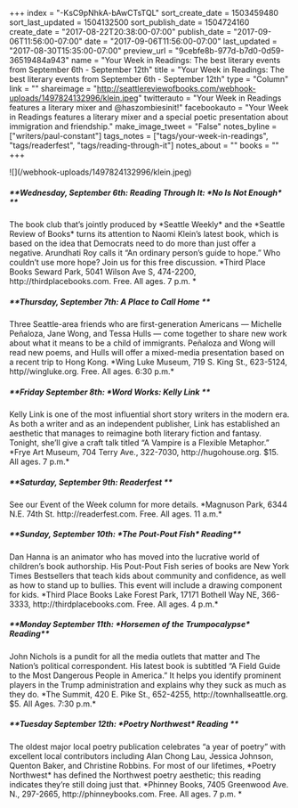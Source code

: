 +++
index = "-KsC9pNhkA-bAwCTsTQL"
sort_create_date = 1503459480
sort_last_updated = 1504132500
sort_publish_date = 1504724160
create_date = "2017-08-22T20:38:00-07:00"
publish_date = "2017-09-06T11:56:00-07:00"
date = "2017-09-06T11:56:00-07:00"
last_updated = "2017-08-30T15:35:00-07:00"
preview_url = "9cebfe8b-977d-b7d0-0d59-36519484a943"
name = "Your Week in Readings: The best literary events from September 6th - September 12th"
title = "Your Week in Readings: The best literary events from September 6th - September 12th"
type = "Column"
link = ""
shareimage = "http://seattlereviewofbooks.com/webhook-uploads/1497824132996/klein.jpeg"
twitterauto = "Your Week in Readings features a literary mixer and @haszombiesinit!"
facebookauto = "Your Week in Readings features a literary mixer and a special poetic presentation about immigration and friendship."
make_image_tweet = "False"
notes_byline = ["writers/paul-constant"]
tags_notes = ["tags/your-week-in-readings", "tags/readerfest", "tags/reading-through-it"]
notes_about = ""
books = ""
+++
<p class="image">![](/webhook-uploads/1497824132996/klein.jpeg)</p>

<p class="noindent"><h5>**Wednesday, September 6th: Reading Through It: *No Is Not Enough* **</h5></p> 
The book club that’s jointly produced by *Seattle Weekly* and the *Seattle Review of Books*  turns its attention to Naomi Klein’s latest book, which is based on the idea that Democrats need to do more than just offer a negative. Arundhati Roy calls it “An ordinary person’s guide to hope.” Who couldn’t use more hope? Join us for this free discussion.
*Third Place Books Seward Park, 5041 Wilson Ave S, 474-2200, http://thirdplacebooks.com. Free. All ages. 7 p.m. *

 <p class="noindent"><h5>**Thursday, September 7th: A Place to Call Home **</h5></p>
Three Seattle-area friends who are first-generation Americans — Michelle Peñaloza, Jane Wong, and Tessa Hulls — come together to share new work about what it means to be a child of immigrants. Peñaloza and Wong will read new poems, and Hulls will offer a mixed-media presentation based on a recent trip to Hong Kong.
*Wing Luke Museum, 719 S. King St., 623-5124, http//wingluke.org. Free. All ages. 6:30 p.m.*
 
<p class="noindent"><h5>**Friday September 8th: *Word Works: Kelly Link **</h5></p> 
Kelly Link is one of the most influential short story writers in the modern era. As both a writer and as an independent publisher, Link has established an aesthetic that manages to reimagine both literary fiction and fantasy. Tonight, she’ll give a craft talk titled “A Vampire is a Flexible Metaphor.”
*Frye Art Museum, 704 Terry Ave., 322-7030, http://hugohouse.org. $15. All ages. 7 p.m.*

<p class="noindent"><h5>**Saturday, September 9th: Readerfest **</h5></p> 
See our Event of the Week column for more details.
*Magnuson Park, 6344 N.E. 74th St. http://readerfest.com. Free. All ages. 11 a.m.*

<p class="noindent"><h5>**Sunday, September 10th: *The Pout-Pout Fish* Reading**</h5></p> 
Dan Hanna is an animator who has moved into the lucrative world of children’s book authorship. His Pout-Pout Fish series of books are New York Times Bestsellers that teach kids about community and confidence, as well as how to stand up to bullies. This event will include a drawing component for kids.
*Third Place Books Lake Forest Park, 17171 Bothell Way NE, 366-3333, http://thirdplacebooks.com. Free. All ages. 4 p.m.*

<p class="noindent"><h5>**Monday September 11th: *Horsemen of the Trumpocalypse* Reading**</h5></p> 
John Nichols is a pundit for all the media outlets that matter and The Nation’s political correspondent. His latest book is subtitled “A Field Guide to the Most Dangerous People in America.” It helps you identify prominent players in the Trump administration and explains why they suck as much as they do. 
*The Summit, 420 E. Pike St., 652-4255, http://townhallseattle.org. $5. All Ages. 7:30 p.m.* 

<p class="noindent"><h5>**Tuesday September 12th: *Poetry Northwest* Reading
**</h5></p> 
The oldest major local poetry publication celebrates “a year of poetry” with excellent local contributors including Alan Chong Lau, Jessica Johnson, Quenton Baker, and Christine Robbins. For most of our lifetimes, *Poetry Northwest* has defined the Northwest poetry aesthetic; this reading indicates they’re still doing just that.
*Phinney Books, 7405 Greenwood Ave. N., 297-2665, http://phinneybooks.com. Free. All ages. 7 p.m. *